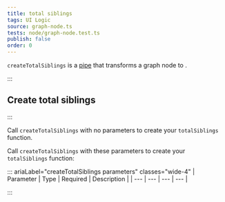 ```yaml
---
title: total siblings
tags: UI Logic
source: graph-node.ts
tests: node/graph-node.test.ts
publish: false
order: 0
---
```


`createTotalSiblings` is a [pipe](/docs/logic/pipes-overview) that transforms a graph node to <!--TODO-->.


:::
## Create total siblings
:::

Call `createTotalSiblings` with no parameters to create your `totalSiblings` function.

Call `createTotalSiblings` with these parameters to create your `totalSiblings` function:

::: ariaLabel="createTotalSiblings parameters" classes="wide-4"
| Parameter | Type | Required | Description |
| --- | --- | --- | --- |

:::

